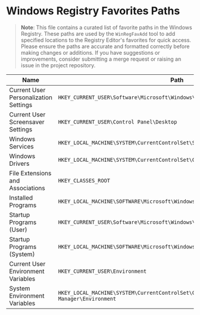# Windows Registry Favorites Paths

> **Note**: This file contains a curated list of favorite paths in the Windows Registry. These paths are used by the `WinRegFavAdd` tool to add specified locations to the Registry Editor's favorites for quick access. Please ensure the paths are accurate and formatted correctly before making changes or additions. If you have suggestions or improvements, consider submitting a merge request or raising an issue in the project repository.


| Name                                  | Path                                                           |
|---------------------------------------|----------------------------------------------------------------|
| Current User Personalization Settings | `HKEY_CURRENT_USER\Software\Microsoft\Windows\CurrentVersion\Themes\Personalize` |
| Current User Screensaver Settings     | `HKEY_CURRENT_USER\Control Panel\Desktop`                      |
| Windows Services                      | `HKEY_LOCAL_MACHINE\SYSTEM\CurrentControlSet\Services`         |
| Windows Drivers                       | `HKEY_LOCAL_MACHINE\SYSTEM\CurrentControlSet\Control\Class`    |
| File Extensions and Associations     | `HKEY_CLASSES_ROOT`                                            |
| Installed Programs                    | `HKEY_LOCAL_MACHINE\SOFTWARE\Microsoft\Windows\CurrentVersion\Uninstall` |
| Startup Programs (User)               | `HKEY_CURRENT_USER\Software\Microsoft\Windows\CurrentVersion\Run` |
| Startup Programs (System)             | `HKEY_LOCAL_MACHINE\SOFTWARE\Microsoft\Windows\CurrentVersion\Run` |
| Current User Environment Variables    | `HKEY_CURRENT_USER\Environment`                                |
| System Environment Variables          | `HKEY_LOCAL_MACHINE\SYSTEM\CurrentControlSet\Control\Session Manager\Environment` |
